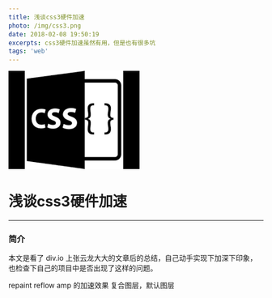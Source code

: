 ```yaml
---
title: 浅谈css3硬件加速
photo: /img/css3.png
date: 2018-02-08 19:50:19
excerpts: css3硬件加速虽然有用，但是也有很多坑
tags: 'web'
---
```


![css3](/img/css3.png)

# 浅谈css3硬件加速

------

### 简介

本文是看了 div.io 上张云龙大大的文章后的总结，自己动手实现下加深下印象，也检查下自己的项目中是否出现了这样的问题。



repaint reflow
amp 的加速效果
复合图层，默认图层
